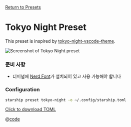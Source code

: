 [Return to Presets](./README.md#pastel-powerline)

# Tokyo Night Preset

This preset is inspired by [tokyo-night-vscode-theme](https://github.com/enkia/tokyo-night-vscode-theme).

![Screenshot of Tokyo Night preset](/presets/img/tokyo-night.png)

### 준비 사항

- 터미널에 [Nerd Font](https://www.nerdfonts.com/)가 설치되어 있고 사용 가능해야 합니다

### Configuration

```sh
starship preset tokyo-night -o ~/.config/starship.toml
```

[Click to download TOML](/presets/toml/tokyo-night.toml)

@[code](../../.vuepress/public/presets/toml/tokyo-night.toml)
